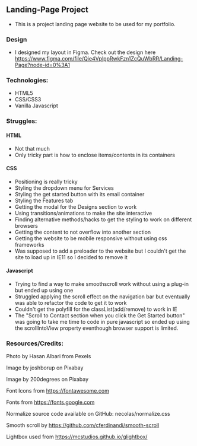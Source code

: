 ## Landing-Page Project
- This is a project landing page website to be used for my portfolio.

### Design

- I designed my layout in Figma. Check out the design here https://www.figma.com/file/Qie4VplppRwkFzn1ZcQuWbRR/Landing-Page?node-id=0%3A1

### Technologies:

- HTML5
- CSS/CSS3
- Vanilla Javascript

### Struggles:

#### HTML
 - Not that much
 - Only tricky part is how to enclose items/contents in its containers
#### CSS
 - Positioning is really tricky
 - Styling the dropdown menu for Services
 - Styling the get started button with its email container
 - Styling the Features tab
 - Getting the modal for the Designs section to work
 - Using transitions/animations to make the site interactive
 - Finding alternative methods/hacks to get the styling to work on different browsers
 - Getting the content to not overflow into another section
 - Getting the website to be mobile responsive without using css frameworks
 - Was supposed to add a preloader to the website but I couldn't get the site to load up in IE11 so I decided to remove it
#### Javascript
 - Trying to find a way to make smoothscroll work without using a plug-in but ended up using one
 - Struggled applying the scroll effect on the navigation bar but eventually was able to refactor the code to get it to work
 - Couldn't get the polyfill for the classList(add/remove) to work in IE
 - The "Scroll to Contact section when you click the Get Started button" was going to take me time to code in pure javascript so ended up using the scrollIntoView property eventhough browser support is limited.

### Resources/Credits:

Photo by Hasan Albari from Pexels

Image by joshborup on Pixabay

Image by 200degrees on Pixabay

Font Icons from https://fontawesome.com

Fonts from https://fonts.google.com

Normalize source code available on GitHub: necolas/normalize.css

Smooth scroll by https://github.com/cferdinandi/smooth-scroll

Lightbox used from https://mcstudios.github.io/glightbox/
